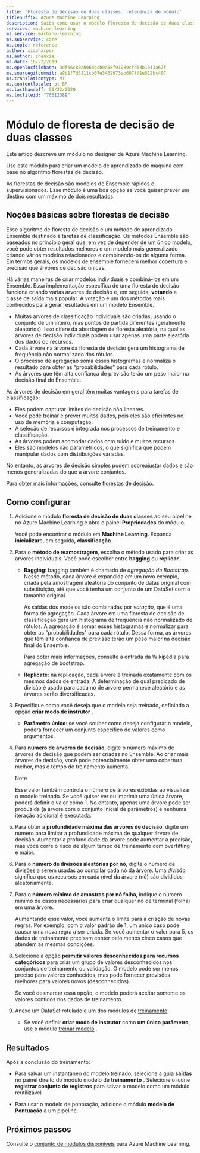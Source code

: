 ```yaml
---
title: 'Floresta de decisão de duas classes: referência de módulo'
titleSuffix: Azure Machine Learning
description: Saiba como usar o módulo floresta de decisão de duas classes em Azure Machine Learning para criar um modelo de aprendizado de máquina com base no algoritmo florestas de decisão.
services: machine-learning
ms.service: machine-learning
ms.subservice: core
ms.topic: reference
author: xiaoharper
ms.author: zhanxia
ms.date: 10/22/2019
ms.openlocfilehash: 3df66c80ab96bbcb9a58f91989cfd63b1e13a67f
ms.sourcegitcommit: a9b1f7d5111cb07e3462973eb607ff1e512bc407
ms.translationtype: MT
ms.contentlocale: pt-BR
ms.lasthandoff: 01/22/2020
ms.locfileid: "76312389"
---
```

# <a name="two-class-decision-forest-module"></a>Módulo de floresta de decisão de duas classes

Este artigo descreve um módulo no designer de Azure Machine Learning.

Use este módulo para criar um modelo de aprendizado de máquina com base no algoritmo florestas de decisão.  

As florestas de decisão são modelos de Ensemble rápidos e supervisionados. Esse módulo é uma boa opção se você quiser prever um destino com um máximo de dois resultados. 

## <a name="understanding-decision-forests"></a>Noções básicas sobre florestas de decisão

Esse algoritmo de floresta de decisão é um método de aprendizado Ensemble destinado a tarefas de classificação. Os métodos Ensemble são baseados no princípio geral que, em vez de depender de um único modelo, você pode obter resultados melhores e um modelo mais generalizado criando vários modelos relacionados e combinando-os de alguma forma. Em termos gerais, os modelos de ensemble fornecem melhor cobertura e precisão que árvores de decisão únicas. 

Há várias maneiras de criar modelos individuais e combiná-los em um Ensemble. Essa implementação específica de uma floresta de decisão funciona criando várias árvores de decisão e, em seguida, **votando** a classe de saída mais popular. A votação é um dos métodos mais conhecidos para gerar resultados em um modelo Ensemble. 

+ Muitas árvores de classificação individuais são criadas, usando o conjunto de um inteiro, mas pontos de partida diferentes (geralmente aleatórios). Isso difere da abordagem de floresta aleatória, na qual as árvores de decisão individuais podem usar apenas uma parte aleatória dos dados ou recursos.
+ Cada árvore na árvore da floresta de decisão gera um histograma de frequência não normalizado dos rótulos. 
+ O processo de agregação soma esses histogramas e normaliza o resultado para obter as "probabilidades" para cada rótulo. 
+ As árvores que têm alta confiança de previsão terão um peso maior na decisão final do Ensemble.

As árvores de decisão em geral têm muitas vantagens para tarefas de classificação:
  
- Eles podem capturar limites de decisão não lineares.
- Você pode treinar e prever muitos dados, pois eles são eficientes no uso de memória e computação.
- A seleção de recursos é integrada nos processos de treinamento e classificação.  
- As árvores podem acomodar dados com ruído e muitos recursos.  
- Eles são modelos não paramétricos, o que significa que podem manipular dados com distribuições variadas. 

No entanto, as árvores de decisão simples podem sobreajustar dados e são menos generalizadas do que a árvore conjuntos.

Para obter mais informações, consulte [florestas de decisão](https://go.microsoft.com/fwlink/?LinkId=403677).  

## <a name="how-to-configure"></a>Como configurar
  
1.  Adicione o módulo **floresta de decisão de duas classes** ao seu pipeline no Azure Machine Learning e abra o painel **Propriedades** do módulo. 

    Você pode encontrar o módulo em **Machine Learning**. Expanda **inicializar**e, em seguida, **classificação**.  
  
2.  Para o **método de reamostragem**, escolha o método usado para criar as árvores individuais.  Você pode escolher entre **bagging** ou **replicar**.  
  
    -   **Bagging**: bagging também é chamado de *agregação de Bootstrap*. Nesse método, cada árvore é expandida em um novo exemplo, criada pela amostragem aleatória do conjunto de datas original com substituição, até que você tenha um conjunto de um DataSet com o tamanho original.  
  
         As saídas dos modelos são combinadas por *votação*, que é uma forma de agregação. Cada árvore em uma floresta de decisão de classificação gera um histograma de frequência não normalizado de rótulos. A agregação é somar esses histogramas e normalizar para obter as "probabilidades" para cada rótulo. Dessa forma, as árvores que têm alta confiança de previsão terão um peso maior na decisão final do Ensemble.  
  
         Para obter mais informações, consulte a entrada da Wikipédia para agregação de bootstrap.  
  
    -   **Replicate**: na replicação, cada árvore é treinada exatamente com os mesmos dados de entrada. A determinação de qual predicado de divisão é usado para cada nó de árvore permanece aleatório e as árvores serão diversificadas.   
  
3.  Especifique como você deseja que o modelo seja treinado, definindo a opção **criar modo de instrutor** .  
  
    -   **Parâmetro único**: se você souber como deseja configurar o modelo, poderá fornecer um conjunto específico de valores como argumentos.
  
4.  Para **número de árvores de decisão**, digite o número máximo de árvores de decisão que podem ser criadas no Ensemble. Ao criar mais árvores de decisão, você pode potencialmente obter uma cobertura melhor, mas o tempo de treinamento aumenta.  
  
    > [!NOTE]
    >  Esse valor também controla o número de árvores exibidas ao visualizar o modelo treinado. Se você quiser ver ou imprimir uma única árvore, poderá definir o valor como 1. No entanto, apenas uma árvore pode ser produzida (a árvore com o conjunto inicial de parâmetros) e nenhuma iteração adicional é executada.
  
5.  Para obter a **profundidade máxima das árvores de decisão**, digite um número para limitar a profundidade máxima de qualquer árvore de decisão. Aumentar a profundidade da árvore pode aumentar a precisão, mas você corre o risco de algum tempo de treinamento com overfitting e maior.
  
6.  Para o **número de divisões aleatórias por nó**, digite o número de divisões a serem usadas ao compilar cada nó da árvore. Uma *divisão* significa que os recursos em cada nível da árvore (nó) são divididos aleatoriamente.
  
7.  Para o **número mínimo de amostras por nó folha**, indique o número mínimo de casos necessários para criar qualquer nó de terminal (folha) em uma árvore.
  
     Aumentando esse valor, você aumenta o limite para a criação de novas regras. Por exemplo, com o valor padrão de 1, um único caso pode causar uma nova regra a ser criada. Se você aumentar o valor para 5, os dados de treinamento precisam conter pelo menos cinco casos que atendem as mesmas condições.  
  
8.  Selecione a opção **permitir valores desconhecidos para recursos categóricos** para criar um grupo de valores desconhecidos nos conjuntos de treinamento ou validação. O modelo pode ser menos preciso para valores conhecidos, mas pode fornecer previsões melhores para valores novos (desconhecidos). 

     Se você desmarcar essa opção, o modelo poderá aceitar somente os valores contidos nos dados de treinamento.
  
9. Anexe um DataSet rotulado e um dos módulos de [treinamento](module-reference.md):  
  
    -   Se você definir **criar modo de instrutor** como **um único parâmetro**, use o módulo [treinar modelo](./train-model.md) .  
    
## <a name="results"></a>Resultados

Após a conclusão do treinamento:

+ Para salvar um instantâneo do modelo treinado, selecione a guia **saídas** no painel direito do módulo modelo de **treinamento** . Selecione o ícone **registrar conjunto de registros** para salvar o modelo como um módulo reutilizável.

+ Para usar o modelo de pontuação, adicione o módulo **modelo de Pontuação** a um pipeline.

## <a name="next-steps"></a>Próximos passos

Consulte o [conjunto de módulos disponíveis](module-reference.md) para Azure Machine Learning. 